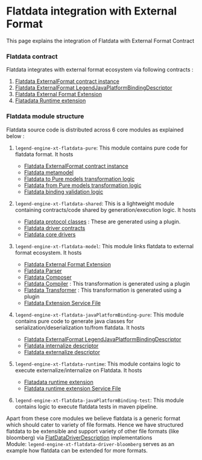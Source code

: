 # Flatdata integration with External Format

This page explains the integration of Flatdata with External Format Contract 

### Flatdata contract

Flatdata integrates with external format ecosystem via following contracts :

1. [Flatdata ExternalFormat contract instance](../../../../legend-engine-xts-flatdata/legend-engine-xt-flatdata-pure/src/main/resources/core_external_format_flatdata/externalFormatContract.pure)
2. [Flatdata ExternalFormat LegendJavaPlatformBindingDescriptor](../../../../legend-engine-xts-flatdata/legend-engine-xt-flatdata-javaPlatformBinding-pure/src/main/resources/core_external_format_flatdata_java_platform_binding/legendJavaPlatformBinding/descriptor.pure)
3. [Flatdata External Format Extension](../../../../legend-engine-xts-flatdata/legend-engine-xt-flatdata-model/src/main/java/org/finos/legend/engine/external/format/flatdata/FlatDataExternalFormatExtension.java)
4. [Flatadata Runtime extension](../../../../legend-engine-xts-flatdata/legend-engine-xt-flatdata-runtime/src/main/java/org/finos/legend/engine/external/format/flatdata/FlatDataRuntimeExtension.java)

### Flatdata module structure

Flatdata source code is distributed across 6 core modules as explained below :

1. `legend-engine-xt-flatdata-pure`: This module contains pure code for flatdata format. It hosts
    - [Flatdata ExternalFormat contract instance](../../../../legend-engine-xts-flatdata/legend-engine-xt-flatdata-pure/src/main/resources/core_external_format_flatdata/externalFormatContract.pure)
    - [Flatdata metamodel](../../../../legend-engine-xts-flatdata/legend-engine-xt-flatdata-pure/src/main/resources/core_external_format_flatdata/metamodel/metamodel.pure)
    - [Flatdata to Pure models transformation logic](../../../../legend-engine-xts-flatdata/legend-engine-xt-flatdata-pure/src/main/resources/core_external_format_flatdata/transformation/toPure)
    - [Flatdata from Pure models transformation logic](../../../../legend-engine-xts-flatdata/legend-engine-xt-flatdata-pure/src/main/resources/core_external_format_flatdata/transformation/fromPure)
    - [Flatdata binding validation logic](../../../../legend-engine-xts-flatdata/legend-engine-xt-flatdata-pure/src/main/resources/core_external_format_flatdata/binding/validation)
    
2. `legend-engine-xt-flatdata-shared`: This is a lightweight module containing contracts/code shared by generation/execution logic. It hosts
    - [Flatdata protocol classes](../../../../legend-engine-xts-flatdata/legend-engine-xt-flatdata-shared/pom.xml) : These are generated using a plugin.
    - [Flatdata driver contracts](../../../../legend-engine-xts-flatdata/legend-engine-xt-flatdata-shared/src/main/java/org/finos/legend/engine/external/format/flatdata/driver/spi)
    - [Flatdata core drivers](../../../../legend-engine-xts-flatdata/legend-engine-xt-flatdata-shared/src/main/java/org/finos/legend/engine/external/format/flatdata/driver/core)
    
3. `legend-engine-xt-flatdata-model`: This module links flatdata to external format ecosystem. It hosts
    - [Flatdata External Format Extension](../../../../legend-engine-xts-flatdata/legend-engine-xt-flatdata-model/src/main/java/org/finos/legend/engine/external/format/flatdata/FlatDataExternalFormatExtension.java)
    - [Flatdata Parser](../../../../legend-engine-xts-flatdata/legend-engine-xt-flatdata-model/src/main/java/org/finos/legend/engine/external/format/flatdata/grammar/fromPure)
    - [Flatdata Composer](../../../../legend-engine-xts-flatdata/legend-engine-xt-flatdata-model/src/main/java/org/finos/legend/engine/external/format/flatdata/grammar/toPure)
    - [Flatdata Compiler](../../../../legend-engine-xts-flatdata/legend-engine-xt-flatdata-model/pom.xml) : This transformation is generated using a plugin
    - [Flatdata Transformer](../../../../legend-engine-xts-flatdata/legend-engine-xt-flatdata-model/pom.xml) : This transformation is generated using a plugin
    - [Flatdata Extension Service File](../../../../legend-engine-xts-flatdata/legend-engine-xt-flatdata-model/src/main/resources/META-INF/services/org.finos.legend.engine.external.shared.format.model.ExternalFormatExtension)

4. `legend-engine-xt-flatdata-javaPlatformBinding-pure`: This module contains pure code to generate java classes for serialization/deserialization to/from flatdata. It hosts
    - [Flatdata ExternalFormat LegendJavaPlatformBindingDescriptor](../../../../legend-engine-xts-flatdata/legend-engine-xt-flatdata-javaPlatformBinding-pure/src/main/resources/core_external_format_flatdata_java_platform_binding/legendJavaPlatformBinding/descriptor.pure)
    - [Flatdata internalize descriptor](../../../../legend-engine-xts-flatdata/legend-engine-xt-flatdata-javaPlatformBinding-pure/src/main/resources/core_external_format_flatdata_java_platform_binding/legendJavaPlatformBinding/internalize.pure)
    - [Flatdata externalize descriptor](../../../../legend-engine-xts-flatdata/legend-engine-xt-flatdata-javaPlatformBinding-pure/src/main/resources/core_external_format_flatdata_java_platform_binding/legendJavaPlatformBinding/externalize.pure)
    
5. `legend-engine-xt-flatdata-runtime`: This module contains logic to execute externalize/internalize on Flatdata. It hosts
   - [Flatadata runtime extension](../../../../legend-engine-xts-flatdata/legend-engine-xt-flatdata-runtime/src/main/java/org/finos/legend/engine/external/format/flatdata/FlatDataRuntimeExtension.java)
   - [Flatdata runtime extension Service File](../../../../legend-engine-xts-flatdata/legend-engine-xt-flatdata-runtime/src/main/resources/META-INF/services)

6. `legend-engine-xt-flatdata-javaPlatformBinding-test`: This module contains logic to execute flatdata tests in maven pipeline.

Apart from these core modules we believe flatdata is a generic format which should cater to variety of file formats. Hence we have structured flatdata to be extensible and support variety of other file formats (like bloomberg) via [FlatDataDriverDescription](../../../../legend-engine-xts-flatdata/legend-engine-xt-flatdata-shared/src/main/java/org/finos/legend/engine/external/format/flatdata/driver/spi/FlatDataDriverDescription.java) implementations <br>
Module: `legend-engine-xt-flatdata-driver-bloomberg` serves as an example how flatdata can be extended for more formats. 
